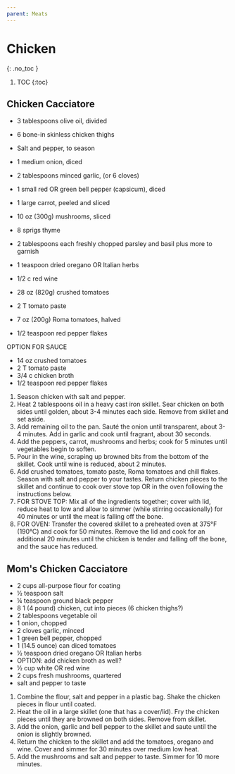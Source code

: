 ```yaml
---
parent: Meats
---
```


# Chicken
{: .no_toc }

1. TOC
{:toc}

## Chicken Cacciatore

* 3 tablespoons olive oil, divided
* 6 bone-in skinless chicken thighs
* Salt and pepper, to season
* 1 medium onion, diced
* 2 tablespoons minced garlic, (or 6 cloves)
* 1 small red OR green bell pepper (capsicum), diced
* 1 large carrot, peeled and sliced
* 10 oz (300g) mushrooms, sliced
* 8 sprigs thyme
* 2 tablespoons each freshly chopped parsley and basil plus more to garnish
* 1 teaspoon dried oregano OR Italian herbs
* 1/2 c red wine

* 28 oz (820g) crushed tomatoes
* 2 T tomato paste
* 7 oz (200g) Roma tomatoes, halved
* 1/2 teaspoon red pepper flakes

OPTION FOR SAUCE
* 14 oz crushed tomatoes
* 2 T tomato paste
* 3/4 c chicken broth
* 1/2 teaspoon red pepper flakes

1. Season chicken with salt and pepper. 
1. Heat 2 tablespoons oil in a heavy cast iron skillet. Sear chicken on both sides until golden, about 3-4 minutes each side. Remove from skillet and set aside.
1. Add remaining oil to the pan. Sauté the onion until transparent, about 3-4 minutes. Add in garlic and cook until fragrant, about 30 seconds. 
2. Add the peppers, carrot, mushrooms and herbs; cook for 5 minutes until vegetables begin to soften.
3. Pour in the wine, scraping up browned bits from the bottom of the skillet. Cook until wine is reduced, about 2 minutes.
4. Add crushed tomatoes, tomato paste, Roma tomatoes and chill flakes. Season with salt and pepper to your tastes. Return chicken pieces to the skillet and continue to cook over stove top OR in the oven following the instructions below.
5. FOR STOVE TOP: Mix all of the ingredients together; cover with lid, reduce heat to low and allow to simmer (while stirring occasionally) for 40 minutes or until the meat is falling off the bone. 
6. FOR OVEN: Transfer the covered skillet to a preheated oven at 375°F (190°C) and cook for 50 minutes. Remove the lid and cook for an additional 20 minutes until the chicken is tender and falling off the bone, and the sauce has reduced.


## Mom's Chicken Cacciatore

* 2 cups all-purpose flour for coating
* ½ teaspoon salt
* ¼ teaspoon ground black pepper
* 8 1 (4 pound) chicken, cut into pieces (6 chicken thighs?)
* 2 tablespoons vegetable oil
* 1 onion, chopped
* 2 cloves garlic, minced
* 1 green bell pepper, chopped
* 1 (14.5 ounce) can diced tomatoes
* ½ teaspoon dried oregano OR Italian herbs
* OPTION: add chicken broth as well?
* ½ cup white OR red wine
* 2 cups fresh mushrooms, quartered
* salt and pepper to taste

1. Combine the flour, salt and pepper in a plastic bag. Shake the chicken pieces in flour until coated. 
2. Heat the oil in a large skillet (one that has a cover/lid). Fry the chicken pieces until they are browned on both sides. Remove from skillet.
3. Add the onion, garlic and bell pepper to the skillet and saute until the onion is slightly browned. 
4. Return the chicken to the skillet and add the tomatoes, oregano and wine. Cover and simmer for 30 minutes over medium low heat.
5. Add the mushrooms and salt and pepper to taste. Simmer for 10 more minutes.
